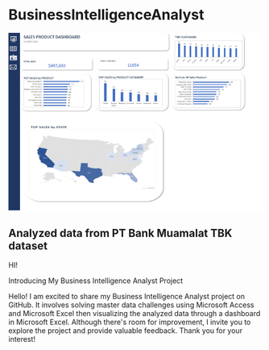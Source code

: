 # BusinessIntelligenceAnalyst
![alt text](https://github.com/shafiyyaa/BusinessIntelligenceAnalyst/blob/main/Dashboard.png?raw=true)
<h2>Analyzed data from PT Bank Muamalat TBK dataset</h2>

<p> HI! <P>
<P> 
Introducing My Business Intelligence Analyst Project

Hello! I am excited to share my Business Intelligence Analyst project on GitHub. It involves solving master data challenges using Microsoft Access and Microsoft Excel then visualizing the analyzed data through a dashboard in Microsoft Excel. Although there's room for improvement, I invite you to explore the project and provide valuable feedback. Thank you for your interest!<p>


